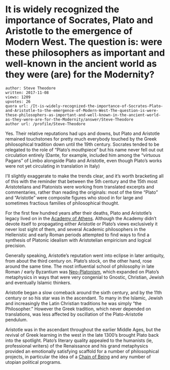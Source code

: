 # It is widely recognized the importance of Socrates, Plato and Aristotle to the emergence of Modern West. The question is: were these philosophers as important and well-known in the ancient world as they were (are) for the Modernity?

	author: Steve Theodore
	written: 2017-11-08
	views: 1209
	upvotes: 26
	quora url: /It-is-widely-recognized-the-importance-of-Socrates-Plato-and-Aristotle-to-the-emergence-of-Modern-West-The-question-is-were-these-philosophers-as-important-and-well-known-in-the-ancient-world-as-they-were-are-for-the-Modernity/answer/Steve-Theodore
	author url: /profile/Steve-Theodore


Yes. Their relative reputations had ups and downs, but Plato and Aristotle remained touchstones for pretty much everybody touched by the Greek philosophical tradition down until the 19th century. Socrates tended to be relegated to the role of “Plato’s mouthpiece” but his name never fell out out circulation entirely (Dante, for example, included him among the “virtuous Pagans” of Limbo alongside Plato and Aristotle, even though Plato’s works were not yet circulating in translation in Italy)

I’ll slightly exaggerate to make the trends clear, and it’s worth bracketing all of this with the reminder that between the 5th century and the 15th most Aristotelians and Platonists were working from translated excerpts and commentaries, rather than reading the originals: most of the time “Plato” and “Aristotle” were composite figures who stood in for large and sometimes fractious families of philosophical thought.

For the first few hundred years after their deaths, Plato and Aristotle’s legacy lived on in the [Academy of Athens](https://en.wikipedia.org/wiki/Platonic_Academy). Although the Academy didn’t devote itself to propagating either Aristotle or Plato’s views exclusively it never lost sight of them, and several Academic philosophers in the Hellenistic and early Roman periods attempted to find ways to find a synthesis of Platonic idealism with Aristotelian empiricism and logical precision.

Generally speaking, Aristotle’s reputation went into eclipse in later antiquity, from about the third century on. Plato’s stock, on the other hand, rose around the same time. The most influential school of philosophy in late Roman / early Byzantium was [Neo-Platonism](http://www.iep.utm.edu/neoplato/), which expanded on Plato’s metaphysics in ways that were very congenial to Gnostic, Christian, Jewish and eventually Islamic thinkers.

Aristotle began a slow comeback around the sixth century, and by the 11th century or so his star was in the ascendant. To many in the Islamic, Jewish and increasingly the Latin Christian traditions he was simply “the Philosopher.” However the Greek tradition, which never depended on translations, was less affected by oscillation of the Plato-Aristotle pendulum.

Aristotle was in the ascendant throughout the earlier Middle Ages, but the revival of Greek learning in the west in the late 1300’s brought Plato back into the spotlight. Plato’s literary quality appealed to the humanists (ie, professional writers) of the Renaissance and his grand metaphysics provided an emotionally satisfying scaffold for a number of philosophical projects, in particular the idea of a [Chain of Being](https://web.cn.edu/kwheeler/Tillyard01.html) and any number of utopian political programs.

